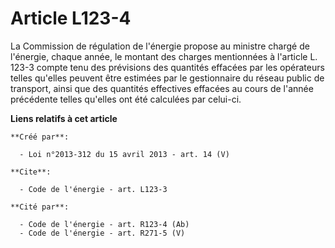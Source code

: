 # Article L123-4

La Commission de régulation de l'énergie propose au ministre chargé de l'énergie, chaque année, le montant des charges
mentionnées à l'article L. 123-3 compte tenu des prévisions des quantités effacées par les opérateurs telles qu'elles peuvent
être estimées par le gestionnaire du réseau public de transport, ainsi que des quantités effectives effacées au cours de
l'année précédente telles qu'elles ont été calculées par celui-ci.

**Liens relatifs à cet article**

	**Créé par**:

	  - Loi n°2013-312 du 15 avril 2013 - art. 14 (V)

	**Cite**:

	  - Code de l'énergie - art. L123-3

	**Cité par**:

	  - Code de l'énergie - art. R123-4 (Ab)
	  - Code de l'énergie - art. R271-5 (V)
